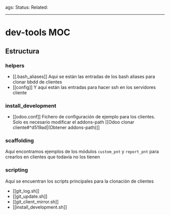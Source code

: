 


ags: 
Status: 
Related: 

___

# dev-tools MOC

## Estructura

### helpers
- [[.bash_aliases]]
	Aqui se están las entradas de los bash aliases para clonar bbdd de clientes
- [[config]]
	Y aquí están las entradas para hacer ssh en los servidores cliente

### install_development
- [[odoo.conf]]
	Fichero de configuración de ejemplo para los clientes.
	Solo es necesario modificar el addons-path [[Odoo clonar cliente#^d519ad|(Obtener addons-path)]]

### scaffolding
Aquí encontramos ejemplos de los módulos `custom_pnt` y `report_pnt` para crearlos en clientes que todavía no los tienen

### scripting
Aquí se encuentran los scripts principales para la clonación de clientes

- [[git_log.sh]]
- [[git_update.sh]]
- [[git_client_mirror.sh]]
- [[install_development.sh]]

## 



## 

